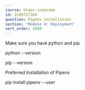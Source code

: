 ```yaml
---
course: mlops-zoomcamp
id: 2c007273b4
question: Pipenv installation
section: 'Module 4: Deployment'
sort_order: 1860
---
```


Make sure you have python and pip

python --version

pip --version

Preferred Installation of Pipenv

pip install pipenv --user

